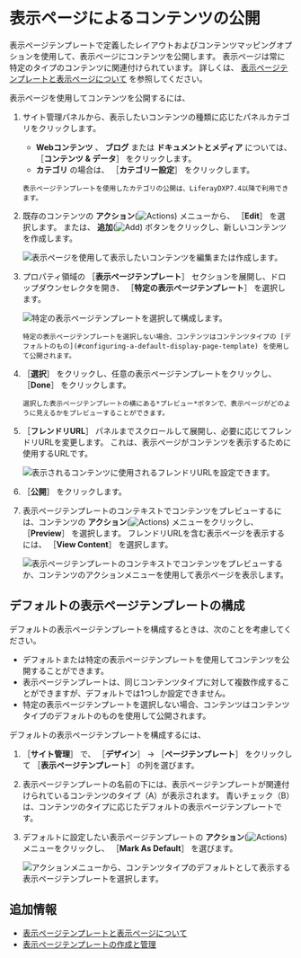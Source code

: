 # 表示ページによるコンテンツの公開

表示ページテンプレートで定義したレイアウトおよびコンテンツマッピングオプションを使用して、表示ページにコンテンツを公開します。 表示ページは常に特定のタイプのコンテンツに関連付けられています。 詳しくは、 [表示ページテンプレートと表示ページについて](./about-display-page-templates-and-display-pages.md) を参照してください。

表示ページを使用してコンテンツを公開するには、

1. サイト管理パネルから、表示したいコンテンツの種類に応じたパネルカテゴリをクリックします。

    - **Webコンテンツ** 、 **ブログ** または **ドキュメントとメディア** については、 ［**コンテンツ & データ**］ をクリックします。
    - **カテゴリ** の場合は、 ［**カテゴリー設定**］ をクリックします。

    ```{note}
    表示ページテンプレートを使用したカテゴリの公開は、LiferayDXP7.4以降で利用できます。
    ```

1. 既存のコンテンツの **アクション**(![Actions](../../../images/icon-actions.png)) メニューから、 ［**Edit**］ を選択します。 または、 **追加**(![Add](../../../images/icon-add.png)) ボタンをクリックし、新しいコンテンツを作成します。

    ![表示ページを使用して表示したいコンテンツを編集または作成します。](./publishing-content-with-display-pages/images/03.png)

1. プロパティ領域の ［**表示ページテンプレート**］ セクションを展開し、ドロップダウンセレクタを開き、 ［**特定の表示ページテンプレート**］ を選択します。

    ![特定の表示ページテンプレートを選択して構成します。](./publishing-content-with-display-pages/images/01.png)

    ```{note}
    特定の表示ページテンプレートを選択しない場合、コンテンツはコンテンツタイプの [デフォルトのもの](#configuring-a-default-display-page-template) を使用して公開されます。
   ```

1. ［**選択**］ をクリックし、任意の表示ページテンプレートをクリックし、 ［**Done**］ をクリックします。

    ```{tip}
    選択した表示ページテンプレートの横にある*プレビュー*ボタンで、表示ページがどのように見えるかをプレビューすることができます。
    ```

1. ［**フレンドリURL**］ パネルまでスクロールして展開し、必要に応じてフレンドリURLを変更します。 これは、表示ページがコンテンツを表示するために使用するURLです。

    ![表示されるコンテンツに使用されるフレンドリURLを設定できます。](./publishing-content-with-display-pages/images/02.png)

1. ［**公開**］ をクリックします。
1. 表示ページテンプレートのコンテキストでコンテンツをプレビューするには、コンテンツの **アクション**(![Actions](../../../images/icon-actions.png)) メニューをクリックし、 ［**Preview**］ を選択します。 フレンドリURLを含む表示ページを表示するには、 ［**View Content**］ を選択します。

    ![表示ページテンプレートのコンテキストでコンテンツをプレビューするか、コンテンツのアクションメニューを使用して表示ページを表示します。](./publishing-content-with-display-pages/images/04.png)

<a name="configuring-the-default-display-page-template" />

## デフォルトの表示ページテンプレートの構成

デフォルトの表示ページテンプレートを構成するときは、次のことを考慮してください。

- デフォルトまたは特定の表示ページテンプレートを使用してコンテンツを公開することができます。
- 表示ページテンプレートは、同じコンテンツタイプに対して複数作成することができますが、デフォルトでは1つしか設定できません。
- 特定の表示ページテンプレートを選択しない場合、コンテンツはコンテンツタイプのデフォルトのものを使用して公開されます。

デフォルトの表示ページテンプレートを構成するには、

1. ［**サイト管理**］ で、 ［**デザイン**］ &rarr; ［**ページテンプレート**］ をクリックして ［**表示ページテンプレート**］ の列を選びます。
1. 表示ページテンプレートの名前の下には、表示ページテンプレートが関連付けられているコンテンツのタイプ（A）が表示されます。 青いチェック（B）は、コンテンツのタイプに応じたデフォルトの表示ページテンプレートです。
1. デフォルトに設定したい表示ページテンプレートの **アクション**(![Actions](../../../images/icon-actions.png))メニューをクリックし、 ［**Mark As Default**］ を選びます。

    ![アクションメニューから、コンテンツタイプのデフォルトとして表示する表示ページテンプレートを選択します。](./publishing-content-with-display-pages/images/05.png)

<a name="additional-information" />

## 追加情報

- [表示ページテンプレートと表示ページについて](./about-display-page-templates-and-display-pages.md)
- [表示ページテンプレートの作成と管理](./creating-and-managing-display-page-templates.md)
